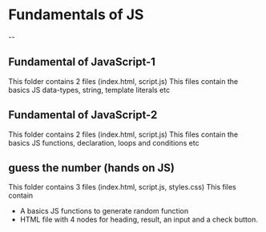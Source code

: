 # Fundamentals of JS
-- 
## Fundamental of JavaScript-1 
This folder contains 2 files (index.html, script.js)
This files contain the basics JS data-types, string, template literals etc

## Fundamental of JavaScript-2 
This folder contains 2 files (index.html, script.js)
This files contain the basics JS functions, declaration, loops and conditions etc

## guess the number (hands on JS) 
This folder contains 3 files (index.html, script.js, styles.css)
This files contain 
- A basics JS functions to generate random function
- HTML file with 4 nodes for heading, result, an input and a check button.